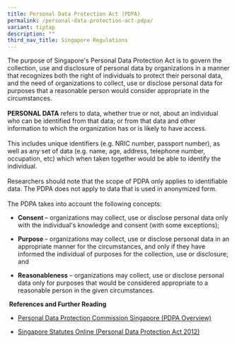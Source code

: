 ```yaml
---
title: Personal Data Protection Act (PDPA)
permalink: /personal-data-protection-act-pdpa/
variant: tiptap
description: ""
third_nav_title: Singapore Regulations
---
```

<p>The purpose of Singapore's Personal Data Protection Act is to govern the
collection, use and disclosure of personal data by organizations in a manner
that recognizes both the right of individuals to protect their personal
data, and the need of organizations to collect, use or disclose personal
data for purposes that a reasonable person would consider appropriate in
the circumstances.
<br>
<br><strong>PERSONAL DATA</strong> refers to data, whether true or not, about
an individual who can be identified from that data; or from that data and
other information to which the organization has or is likely to have access.
<br>
<br>This includes unique identifiers (e.g. NRIC number, passport number),
as well as any set of data (e.g. name, age, address, telephone number,
occupation, etc) which when taken together would be able to identify the
individual.
<br>
<br>Researchers should note that the scope of PDPA only applies to identifiable
data. The PDPA does not apply to data that is used in anonymized form.
<br>
<br>The PDPA takes into account the following concepts:</p>
<ul data-tight="true" class="tight">
<li>
<p><strong>Consent </strong>– organizations may collect, use or disclose
personal data only with the individual's knowledge and consent (with some
exceptions);</p>
</li>
</ul>
<ul data-tight="true" class="tight">
<li>
<p><strong>Purpose </strong>– organizations may collect, use or disclose
personal data in an appropriate manner for the circumstances, and only
if they have informed the individual of purposes for the collection, use
or disclosure; and</p>
</li>
</ul>
<ul data-tight="true" class="tight">
<li>
<p><strong>Reasonableness</strong> – organizations may collect, use or disclose
personal data only for purposes that would be considered appropriate to
a reasonable person in the given circumstances.</p>
</li>
</ul>
<p>&nbsp;<strong>References and Further Reading</strong>
</p>
<ul data-tight="true" class="tight">
<li>
<p><a href="https://www.pdpc.gov.sg/overview-of-pdpa/the-legislation/personal-data-protection-act" rel="noopener noreferrer nofollow" target="_blank">Personal Data Protection Commission Singapore (PDPA Overview)</a>
</p>
</li>
<li>
<p><a href="https://sso.agc.gov.sg/Act/PDPA2012" rel="noopener noreferrer nofollow" target="_blank">Singapore Statutes Online (Personal Data Protection Act 2012)</a>
</p>
</li>
</ul>
<p></p>